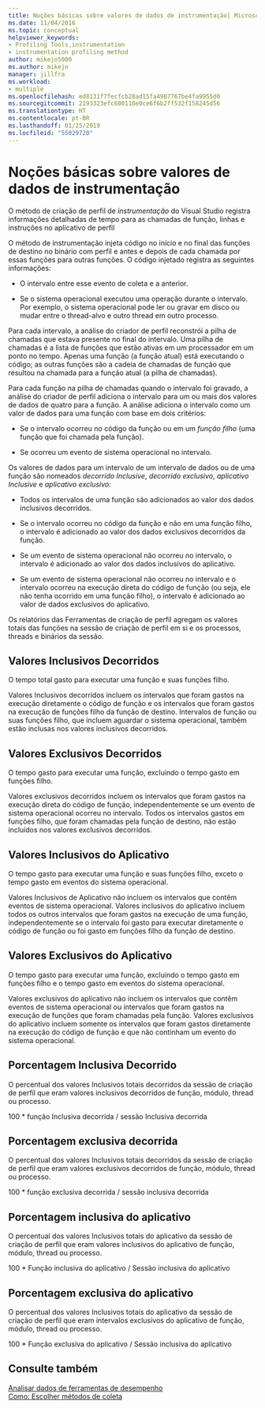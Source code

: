 ```yaml
---
title: Noções básicas sobre valores de dados de instrumentação| Microsoft Docs
ms.date: 11/04/2016
ms.topic: conceptual
helpviewer_keywords:
- Profiling Tools,instrumentation
- instrumentation profiling method
author: mikejo5000
ms.author: mikejo
manager: jillfra
ms.workload:
- multiple
ms.openlocfilehash: ed8131f7fecfcb28ad15fa4987767be4fa9955d0
ms.sourcegitcommit: 2193323efc608118e0ce6f6b2ff532f158245d56
ms.translationtype: HT
ms.contentlocale: pt-BR
ms.lasthandoff: 01/25/2019
ms.locfileid: "55029720"
---
```

# <a name="understand-instrumentation-data-values"></a>Noções básicas sobre valores de dados de instrumentação

O método de criação de perfil de *instrumentação* do Visual Studio registra informações detalhadas de tempo para as chamadas de função, linhas e instruções no aplicativo de perfil

O método de instrumentação injeta código no início e no final das funções de destino no binário com perfil e antes e depois de cada chamada por essas funções para outras funções. O código injetado registra as seguintes informações:

- O intervalo entre esse evento de coleta e a anterior.

- Se o sistema operacional executou uma operação durante o intervalo. Por exemplo, o sistema operacional pode ler ou gravar em disco ou mudar entre o thread-alvo e outro thread em outro processo.

Para cada intervalo, a análise do criador de perfil reconstrói a pilha de chamadas que estava presente no final do intervalo. Uma pilha de chamadas é a lista de funções que estão ativas em um processador em um ponto no tempo. Apenas uma função (a função atual) está executando o código; as outras funções são a cadeia de chamadas de função que resultou na chamada para a função atual (a pilha de chamadas).

Para cada função na pilha de chamadas quando o intervalo foi gravado, a análise do criador de perfil adiciona o intervalo para um ou mais dos valores de dados de quatro para a função. A análise adiciona o intervalo como um valor de dados para uma função com base em dois critérios:

- Se o intervalo ocorreu no código da função ou em um *função filho* (uma função que foi chamada pela função).

- Se ocorreu um evento de sistema operacional no intervalo.

Os valores de dados para um intervalo de um intervalo de dados ou de uma função são nomeados *decorrido Inclusive*, *decorrido exclusivo*, *aplicativo Inclusive* e *aplicativo exclusivo*:

- Todos os intervalos de uma função são adicionados ao valor dos dados inclusivos decorridos.

- Se o intervalo ocorreu no código da função e não em uma função filho, o intervalo é adicionado ao valor dos dados exclusivos decorridos da função.

- Se um evento de sistema operacional não ocorreu no intervalo, o intervalo é adicionado ao valor dos dados inclusivos do aplicativo.

- Se um evento de sistema operacional não ocorreu no intervalo e o intervalo ocorreu na execução direta do código de função (ou seja, ele não tenha ocorrido em uma função filho), o intervalo é adicionado ao valor de dados exclusivos do aplicativo.

Os relatórios das Ferramentas de criação de perfil agregam os valores totais das funções na sessão de criação de perfil em si e os processos, threads e binários da sessão.

## <a name="elapsed-inclusive-values"></a>Valores Inclusivos Decorridos

O tempo total gasto para executar uma função e suas funções filho.

Valores Inclusivos decorridos incluem os intervalos que foram gastos na execução diretamente o código de função e os intervalos que foram gastos na execução de funções filho da função de destino. Intervalos de função ou suas funções filho, que incluem aguardar o sistema operacional, também estão inclusas nos valores inclusivos decorridos.

## <a name="elapsed-exclusive-values"></a>Valores Exclusivos Decorridos

O tempo gasto para executar uma função, excluindo o tempo gasto em funções filho.

Valores exclusivos decorridos incluem os intervalos que foram gastos na execução direta do código de função, independentemente se um evento de sistema operacional ocorreu no intervalo. Todos os intervalos gastos em funções filho, que foram chamadas pela função de destino, não estão incluídos nos valores exclusivos decorridos.

## <a name="application-inclusive-values"></a>Valores Inclusivos do Aplicativo

O tempo gasto para executar uma função e suas funções filho, exceto o tempo gasto em eventos do sistema operacional.

Valores Inclusivos de Aplicativo não incluem os intervalos que contêm eventos de sistema operacional. Valores inclusivos do aplicativo incluem todos os outros intervalos que foram gastos na execução de uma função, independentemente se o intervalo foi gasto para executar diretamente o código de função ou foi gasto em funções filho da função de destino.

## <a name="application-exclusive-values"></a>Valores Exclusivos do Aplicativo

O tempo gasto para executar uma função, excluindo o tempo gasto em funções filho e o tempo gasto em eventos do sistema operacional.

Valores exclusivos do aplicativo não incluem os intervalos que contêm eventos de sistema operacional ou intervalos que foram gastos na execução de funções que foram chamadas pela função. Valores exclusivos do aplicativo incluem somente os intervalos que foram gastos diretamente na execução do código de função e que não continham um evento do sistema operacional.

## <a name="elapsed-inclusive-percent"></a>Porcentagem Inclusiva Decorrido

O percentual dos valores Inclusivos totais decorridos da sessão de criação de perfil que eram valores inclusivos decorridos de função, módulo, thread ou processo.

100 * função Inclusiva decorrida / sessão Inclusiva decorrida

## <a name="elapsed-exclusive-percent"></a>Porcentagem exclusiva decorrida

O percentual dos valores Inclusivos totais decorridos da sessão de criação de perfil que eram valores exclusivos decorridos de função, módulo, thread ou processo.

100 * função exclusiva decorrida / sessão inclusiva decorrida

## <a name="application-inclusive-percent"></a>Porcentagem inclusiva do aplicativo

O percentual dos valores Inclusivos totais do aplicativo da sessão de criação de perfil que eram valores inclusivos do aplicativo de função, módulo, thread ou processo.

100 * Função inclusiva do aplicativo / Sessão inclusiva do aplicativo

## <a name="application-exclusive-percent"></a>Porcentagem exclusiva do aplicativo

O percentual dos valores Inclusivos totais do aplicativo da sessão de criação de perfil que eram intervalos exclusivos do aplicativo de função, módulo, thread ou processo.

100 * Função exclusiva do aplicativo / Sessão inclusiva do aplicativo

## <a name="see-also"></a>Consulte também

[Analisar dados de ferramentas de desempenho](../profiling/analyzing-performance-tools-data.md)  
[Como: Escolher métodos de coleta](../profiling/how-to-choose-collection-methods.md)
